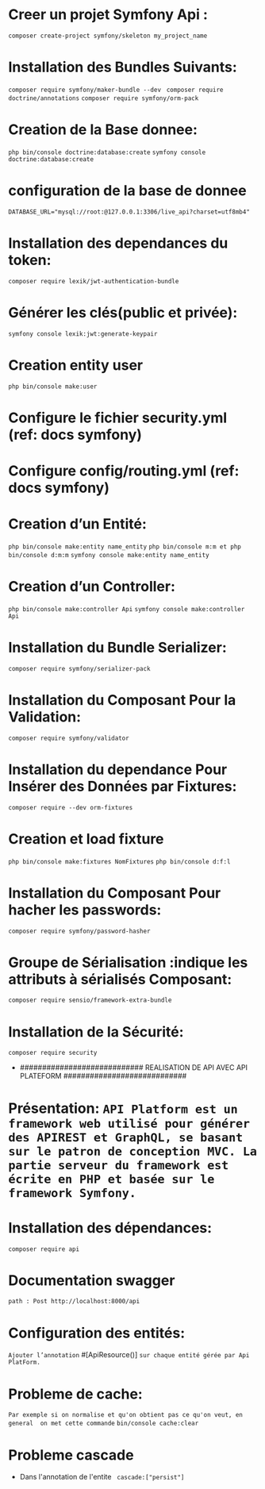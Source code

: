 # Creer un projet Symfony Api :

`composer create-project symfony/skeleton my_project_name`

# Installation des Bundles Suivants:

`composer require symfony/maker-bundle --dev `
`composer require doctrine/annotations`
`composer require symfony/orm-pack`

# Creation de la Base donnee:

`php bin/console doctrine:database:create`
`symfony console doctrine:database:create`

# configuration de la base de donnee

`DATABASE_URL="mysql://root:@127.0.0.1:3306/live_api?charset=utf8mb4"`

# Installation des dependances du token:

`composer require lexik/jwt-authentication-bundle`

# Générer les clés(public et privée):

`symfony console lexik:jwt:generate-keypair`

# Creation entity user

`php bin/console make:user`

# Configure le fichier security.yml (ref: docs symfony)

# Configure config/routing.yml (ref: docs symfony)

# Creation d’un Entité:

`php bin/console make:entity name_entity`
`php bin/console m:m et php bin/console d:m:m`
`symfony console make:entity name_entity`

# Creation d’un Controller:

`php bin/console make:controller Api`
`symfony console make:controller Api`

# Installation du Bundle Serializer:

`composer require symfony/serializer-pack`

# Installation du Composant Pour la Validation:

`composer require symfony/validator`

# Installation du dependance Pour Insérer des Données par Fixtures:

`composer require --dev orm-fixtures`

# Creation et load fixture

`php bin/console make:fixtures NomFixtures`
`php bin/console d:f:l`

# Installation du Composant Pour hacher les passwords:

`composer require symfony/password-hasher`

# Groupe de Sérialisation :indique les attributs à sérialisés Composant:

`composer require sensio/framework-extra-bundle`

# Installation de la Sécurité:

`composer require security`

- ############################ REALISATION DE API AVEC API PLATEFORM ############################

# Présentation: `API Platform est un framework web utilisé pour générer des APIREST et GraphQL, se basant sur le patron de conception MVC. La partie serveur du framework est écrite en PHP et basée sur le framework Symfony.`

# Installation des dépendances:

`composer require api`

# Documentation swagger

`path : Post http://localhost:8000/api`

# Configuration des entités:

`Ajouter l’annotation` #[ApiResource()] `sur chaque entité gérée par Api PlatForm.`

# Probleme de cache:

`Par exemple si on normalise et qu'on obtient pas ce qu'on veut, en general  on met cette commande`
`bin/console cache:clear `

# Probleme cascade

- Dans l'annotation de l'entite
  ` cascade:["persist"]`

